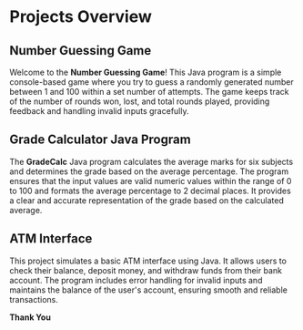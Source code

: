 # Projects Overview

## Number Guessing Game

Welcome to the **Number Guessing Game**! This Java program is a simple console-based game where you try to guess a randomly generated number between 1 and 100 within a set number of attempts. The game keeps track of the number of rounds won, lost, and total rounds played, providing feedback and handling invalid inputs gracefully.

## Grade Calculator Java Program

The **GradeCalc** Java program calculates the average marks for six subjects and determines the grade based on the average percentage. The program ensures that the input values are valid numeric values within the range of 0 to 100 and formats the average percentage to 2 decimal places. It provides a clear and accurate representation of the grade based on the calculated average.

## ATM Interface

This project simulates a basic ATM interface using Java. It allows users to check their balance, deposit money, and withdraw funds from their bank account. The program includes error handling for invalid inputs and maintains the balance of the user's account, ensuring smooth and reliable transactions.

****Thank You****

